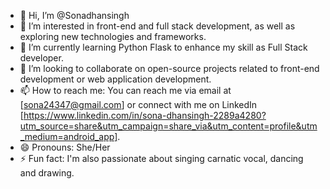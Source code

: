 - 👋 Hi, I’m @Sonadhansingh
- 👀 I’m interested in front-end and full stack development, as well as exploring new technologies and frameworks.
- 🌱 I’m currently learning Python Flask to enhance my skill as Full Stack developer.
- 💞️ I’m looking to collaborate on open-source projects related to front-end development or web application development.
- 📫 How to reach me: You can reach me via email at [sona24347@gmail.com] or connect with me on LinkedIn [https://www.linkedin.com/in/sona-dhansingh-2289a4280?utm_source=share&utm_campaign=share_via&utm_content=profile&utm_medium=android_app].
- 😄 Pronouns: She/Her
- ⚡ Fun fact: I'm also passionate about singing carnatic vocal, dancing and drawing.

<!---
Sonadhansingh/Sonadhansingh is a ✨ special ✨ repository because its `README.md` (this file) appears on your GitHub profile.
You can click the Preview link to take a look at your changes.
--->
